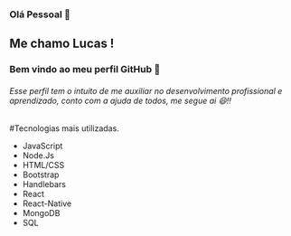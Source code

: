 ### Olá Pessoal 👋

##  Me chamo Lucas ! 
### Bem vindo ao meu perfil GitHub 👋

###### Esse perfil tem o intuito de me auxiliar no desenvolvimento profissional e aprendizado, conto com a ajuda de todos, me segue ai 😄!!

#Tecnologias mais utilizadas.

- JavaScript
- Node.Js
- HTML/CSS
- Bootstrap
- Handlebars
- React
- React-Native
- MongoDB
- SQL


<!--
**LucasFranca65/LucasFranca65** is a ✨ _special_ ✨ repository because its `README.md` (this file) appears on your GitHub profile.

Here are some ideas to get you started:

- 🔭 I’m currently working on ...
- 🌱 I’m currently learning ...
- 👯 I’m looking to collaborate on ...
- 🤔 I’m looking for help with ...
- 💬 Ask me about ...
- 📫 How to reach me: ...
- 😄 Pronouns: ...
- ⚡ Fun fact: ...
-->
